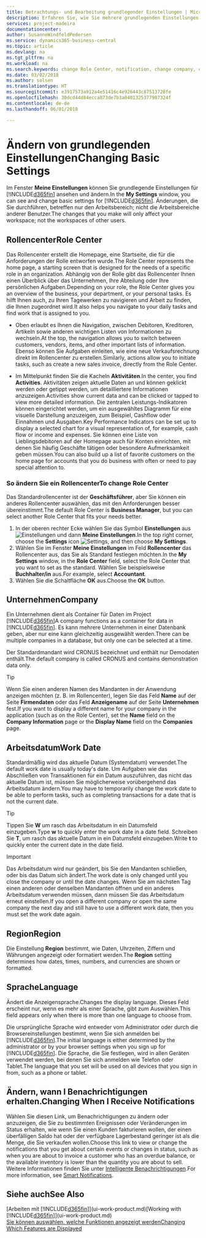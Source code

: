 ```yaml
---
title: Betrachtungs- und Bearbeitung grundlegender Einstellungen | Microsoft Docs
description: Erfahren Sie, wie Sie mehrere grundlegenden Einstellungen einrichten, zum Beispiel im Rollencenter, im Unternehmen oder im Arbeitsdatum.
services: project-madeira
documentationcenter: 
author: SusanneWindfeldPedersen
ms.service: dynamics365-business-central
ms.topic: article
ms.devlang: na
ms.tgt_pltfrm: na
ms.workload: na
ms.search.keywords: change Role Center, notification, change company, change work date
ms.date: 03/02/2018
ms.author: solsen
ms.translationtype: HT
ms.sourcegitcommit: e3917573a912a4e51416c4e926443c87513728fe
ms.openlocfilehash: 30dcd44d84ecca873de7b3a0401325377987324f
ms.contentlocale: de-de
ms.lasthandoff: 06/01/2018

---
```

# <a name="changing-basic-settings"></a><span data-ttu-id="39cf4-103">Ändern von grundlegenden Einstellungen</span><span class="sxs-lookup"><span data-stu-id="39cf4-103">Changing Basic Settings</span></span>
<span data-ttu-id="39cf4-104">Im Fenster **Meine Einstellungen** können Sie grundlegende Einstellungen für [!INCLUDE[d365fin](includes/d365fin_md.md)] ansehen und ändern.</span><span class="sxs-lookup"><span data-stu-id="39cf4-104">In the **My Settings** window, you can see and change basic settings for [!INCLUDE[d365fin](includes/d365fin_md.md)].</span></span> <span data-ttu-id="39cf4-105">Änderungen, die Sie durchführen, betreffen nur den Arbeitsbereich; nicht die Arbeitsbereiche anderer Benutzer.</span><span class="sxs-lookup"><span data-stu-id="39cf4-105">The changes that you make will only affect your workspace; not the workspaces of other users.</span></span>  

## <a name="role-center"></a><span data-ttu-id="39cf4-106">Rollencenter</span><span class="sxs-lookup"><span data-stu-id="39cf4-106">Role Center</span></span>
<span data-ttu-id="39cf4-107">Das Rollencenter erstellt die Homepage, eine Startseite, die für die Anforderungen der Rolle entworfen wurde.</span><span class="sxs-lookup"><span data-stu-id="39cf4-107">The Role Center represents the home page, a starting screen that is designed for the needs of a specific role in an organization.</span></span> <span data-ttu-id="39cf4-108">Abhängig von der Rolle gibt das Rollencenter Ihnen einen Überblick über das Unternehmen, Ihre Abteilung oder Ihre persönlichen Aufgaben.</span><span class="sxs-lookup"><span data-stu-id="39cf4-108">Depending on your role, the Role Center gives you an overview of the business, your department, or your personal tasks.</span></span> <span data-ttu-id="39cf4-109">Es hilft Ihnen auch, zu Ihren Tagewerken zu navigieren und Arbeit zu finden, die Ihnen zugeordnet wird.</span><span class="sxs-lookup"><span data-stu-id="39cf4-109">It also helps you navigate to your daily tasks and find work that is assigned to you.</span></span>

-   <span data-ttu-id="39cf4-110">Oben erlaubt es Ihnen die Navigation, zwischen Debitoren, Kreditoren, Artikeln sowie anderen wichtigen Listen von Informationen zu wechseln.</span><span class="sxs-lookup"><span data-stu-id="39cf4-110">At the top, the navigation allows you to switch between customers, vendors, items, and other important lists of information.</span></span> <span data-ttu-id="39cf4-111">Ebenso können Sie Aufgaben einleiten, wie eine neue Verkaufsrechnung direkt im Rollencenter zu erstellen.</span><span class="sxs-lookup"><span data-stu-id="39cf4-111">Similarly, actions allow you to initiate tasks, such as create a new sales invoice, directly from the Role Center.</span></span>

-   <span data-ttu-id="39cf4-112">Im Mittelpunkt finden Sie die Kacheln **Aktivitäten**.</span><span class="sxs-lookup"><span data-stu-id="39cf4-112">In the center, you find **Activities**.</span></span> <span data-ttu-id="39cf4-113">Aktivitäten zeigen aktuelle Daten an und können geklickt werden oder getippt werden, um detailliertere Informationen anzuzeigen.</span><span class="sxs-lookup"><span data-stu-id="39cf4-113">Activities show current data and can be clicked or tapped to view more detailed information.</span></span> <span data-ttu-id="39cf4-114">Die zentralen Leistungs-Indikatoren können eingerichtet werden, um ein ausgewähltes Diagramm für eine visuelle Darstellung anzuzeigen, zum Beispiel, Cashflow oder Einnahmen und Ausgaben.</span><span class="sxs-lookup"><span data-stu-id="39cf4-114">Key Performance Indicators can be set up to display a selected chart for a visual representation of, for example, cash flow or income and expenses.</span></span> <span data-ttu-id="39cf4-115">Sie können eine Liste von Lieblingsdebitoren auf der Homepage auch für Konten einrichten, mit denen Sie häufig Geschäfte tätigen oder besondere Aufmerksamkeit geben müssen.</span><span class="sxs-lookup"><span data-stu-id="39cf4-115">You can also build up a list of favorite customers on the home page for accounts that you do business with often or need to pay special attention to.</span></span>

### <a name="to-change-role-center"></a><span data-ttu-id="39cf4-116">So ändern Sie ein Rollencenter</span><span class="sxs-lookup"><span data-stu-id="39cf4-116">To change Role Center</span></span>
<span data-ttu-id="39cf4-117">Das Standardrollencenter ist der **Geschäftsführer**, aber Sie können ein anderes Rollencenter auswählen, das mit den Anforderungen besser übereinstimmt.</span><span class="sxs-lookup"><span data-stu-id="39cf4-117">The default Role Center is **Business Manager**, but you can select another Role Center that fits your needs better.</span></span>
1. <span data-ttu-id="39cf4-118">In der oberen rechter Ecke wählen Sie das Symbol **Einstellungen** aus ![Einstellungen](media/ui-experience/settings_icon_small.png "Einstellungssymbol Rollencenter") und dann **Meine Einstellungen**.</span><span class="sxs-lookup"><span data-stu-id="39cf4-118">In the top right corner, choose the **Settings** icon ![Settings](media/ui-experience/settings_icon_small.png "Settings icon for role center"), and then choose **My Settings**.</span></span>
2. <span data-ttu-id="39cf4-119">Wählen Sie im Fenster **Meine Einstellungen** im Feld **Rollencenter** das Rollencenter aus, das Sie als Standard festlegen möchten.</span><span class="sxs-lookup"><span data-stu-id="39cf4-119">In the **My Settings** window, in the **Role Center** field, select the Role Center that you want to set as the standard.</span></span> <span data-ttu-id="39cf4-120">Wählen Sie beispielsweise **Buchhalter/in** aus.</span><span class="sxs-lookup"><span data-stu-id="39cf4-120">For example, select **Accountant**.</span></span>
3. <span data-ttu-id="39cf4-121">Wählen Sie die Schaltfläche **OK** aus.</span><span class="sxs-lookup"><span data-stu-id="39cf4-121">Choose the **OK** button.</span></span>

## <a name="company"></a><span data-ttu-id="39cf4-122">Unternehmen</span><span class="sxs-lookup"><span data-stu-id="39cf4-122">Company</span></span>
<span data-ttu-id="39cf4-123">Ein Unternehmen dient als Container für Daten im Project [!INCLUDE[d365fin](includes/d365fin_md.md)]</span><span class="sxs-lookup"><span data-stu-id="39cf4-123">A company functions as a container for data in [!INCLUDE[d365fin](includes/d365fin_md.md)].</span></span> <span data-ttu-id="39cf4-124">Es kann mehrere Unternehmen in einer Datenbank geben, aber nur eine kann gleichzeitig ausgewählt werden.</span><span class="sxs-lookup"><span data-stu-id="39cf4-124">There can be multiple companies in a database, but only one can be selected at a time.</span></span>

<span data-ttu-id="39cf4-125">Der Standardmandant wird CRONUS bezeichnet und enthält nur Demodaten enthält.</span><span class="sxs-lookup"><span data-stu-id="39cf4-125">The default company is called CRONUS and contains demonstration data only.</span></span>

> [!TIP]  
>   <span data-ttu-id="39cf4-126">Wenn Sie einen anderen Namen des Mandanten in der Anwendung anzeigen möchten (z. B. im Rollencenter), legen Sie das Feld **Name** auf der Seite **Firmendaten** oder das Feld **Anzeigename** auf der Seite **Unternehmen** fest.</span><span class="sxs-lookup"><span data-stu-id="39cf4-126">If you want to display a different name for your company in the application (such as on the Role Center), set the **Name** field on the **Company Information** page or the **Display Name** field on the **Companies** page.</span></span>  

## <a name="work-date"></a><span data-ttu-id="39cf4-127">Arbeitsdatum</span><span class="sxs-lookup"><span data-stu-id="39cf4-127">Work Date</span></span>
<span data-ttu-id="39cf4-128">Standardmäßig wird das aktuelle Datum (Systemdatum) verwendet.</span><span class="sxs-lookup"><span data-stu-id="39cf4-128">The default work date is usually today's date.</span></span> <span data-ttu-id="39cf4-129">Um Aufgaben wie das Abschließen von Transaktionen für ein Datum auszuführen, das nicht das aktuelle Datum ist, müssen Sie möglicherweise vorübergehend das Arbeitsdatum ändern.</span><span class="sxs-lookup"><span data-stu-id="39cf4-129">You may have to temporarily change the work date to be able to perform tasks, such as completing transactions for a date that is not the current date.</span></span>

> [!TIP]  
>   <span data-ttu-id="39cf4-130">Tippen Sie **W** um rasch das Arbeitsdatum in ein Datumsfeld einzugeben.</span><span class="sxs-lookup"><span data-stu-id="39cf4-130">Type **w** to quickly enter the work date in a date field.</span></span> <span data-ttu-id="39cf4-131">Schreiben Sie **T**, um rasch das aktuelle Datum in ein Datumsfeld einzugeben.</span><span class="sxs-lookup"><span data-stu-id="39cf4-131">Write **t** to quickly enter the current date in the date field.</span></span>

> [!IMPORTANT]  
>   <span data-ttu-id="39cf4-132">Das Arbeitsdatum wird nur geändert, bis Sie den Mandanten schließen, oder bis das Datum sich ändert.</span><span class="sxs-lookup"><span data-stu-id="39cf4-132">The work date is only changed until you close the company or until the date changes.</span></span> <span data-ttu-id="39cf4-133">Wenn Sie am nächsten Tag einen anderen oder denselben Mandanten öffnen und ein anderes Arbeitsdatum verwenden müssen, dann müssen Sie das Arbeitsdatum erneut einstellen.</span><span class="sxs-lookup"><span data-stu-id="39cf4-133">If you open a different company or open the same company the next day and still have to use a different work date, then you must set the work date again.</span></span>

## <a name="region"></a><span data-ttu-id="39cf4-134">Region</span><span class="sxs-lookup"><span data-stu-id="39cf4-134">Region</span></span>
<span data-ttu-id="39cf4-135">Die Einstellung **Region** bestimmt, wie Daten, Uhrzeiten, Ziffern und Währungen angezeigt oder formatiert werden.</span><span class="sxs-lookup"><span data-stu-id="39cf4-135">The **Region** setting determines how dates, times, numbers, and currencies are shown or formatted.</span></span>   


## <a name="language"></a><span data-ttu-id="39cf4-136">Sprache</span><span class="sxs-lookup"><span data-stu-id="39cf4-136">Language</span></span>
<span data-ttu-id="39cf4-137">Ändert die Anzeigensprache.</span><span class="sxs-lookup"><span data-stu-id="39cf4-137">Changes the display language.</span></span> <span data-ttu-id="39cf4-138">Dieses Feld erscheint nur, wenn es mehr als einer Sprache, gibt zum Auswählen.</span><span class="sxs-lookup"><span data-stu-id="39cf4-138">This field appears only when there is more than one language to choose from.</span></span> 

<span data-ttu-id="39cf4-139">Die ursprüngliche Sprache wird entweder vom Administrator oder durch die Browsereinstellungen bestimmt, wenn Sie sich anmelden bei [!INCLUDE[d365fin](includes/d365fin_md.md)].</span><span class="sxs-lookup"><span data-stu-id="39cf4-139">The initial language is either determined by the administrator or by your browser settings when you sign up for [!INCLUDE[d365fin](includes/d365fin_md.md)].</span></span> <span data-ttu-id="39cf4-140">Die Sprache, die Sie festlegen, wird in allen Geräten verwendet werden, bei denen Sie sich anmelden wie Telefon oder Tablet.</span><span class="sxs-lookup"><span data-stu-id="39cf4-140">The language that you set will be used on all devices that you sign in from, such as a phone or tablet.</span></span> 

## <a name="changing-when-i-receive-notifications"></a><span data-ttu-id="39cf4-141">Ändern, wann I Benachrichtigungen erhalten.</span><span class="sxs-lookup"><span data-stu-id="39cf4-141">Changing When I Receive Notifications</span></span>
<span data-ttu-id="39cf4-142">Wählen Sie diesen Link, um Benachrichtigungen zu ändern oder anzuzeigen, die Sie zu bestimmten Ereignissen oder Veränderungen im Status erhalten, wie wenn Sie einen Kunden fakturieren wollen, der einen überfälligen Saldo hat oder der verfügbare Lagerbestand geringer ist als die Menge, die Sie verkaufen wollen.</span><span class="sxs-lookup"><span data-stu-id="39cf4-142">Choose this link to view or change the notifications that you get about certain events or changes in status, such as when you are about to invoice a customer who has an overdue balance, or the available inventory is lower than the quantity you are about to sell.</span></span> <span data-ttu-id="39cf4-143">Weitere Informationen finden Sie unter [Intelligente Benachrichtigungen](ui-smart-notifications.md).</span><span class="sxs-lookup"><span data-stu-id="39cf4-143">For more information, see [Smart Notifications](ui-smart-notifications.md).</span></span>

## <a name="see-also"></a><span data-ttu-id="39cf4-144">Siehe auch</span><span class="sxs-lookup"><span data-stu-id="39cf4-144">See Also</span></span>
<span data-ttu-id="39cf4-145">[Arbeiten mit [!INCLUDE[d365fin](includes/d365fin_md.md)]](ui-work-product.md)</span><span class="sxs-lookup"><span data-stu-id="39cf4-145">[Working with [!INCLUDE[d365fin](includes/d365fin_md.md)]](ui-work-product.md)</span></span>  
[<span data-ttu-id="39cf4-146">Sie können auswählen, welche Funktionen angezeigt werden</span><span class="sxs-lookup"><span data-stu-id="39cf4-146">Changing Which Features are Displayed</span></span>](ui-experiences.md)  

